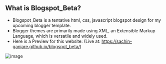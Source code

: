 ## What is Blogspot_Beta?
- Blogspot_Beta is a tentative html, css, javascript blogspot design for my upcoming blogger template.
- Blogger themes are primarily made using XML, an Extensible Markup Language, which is versatile and widely used.
- Here is a Preview for this website: (Live at: https://sachin-ganjare.github.io/blogspot_beta/)
  
![image](https://github.com/user-attachments/assets/a93dc2b4-136a-4890-96be-9bd126f1e13f)
